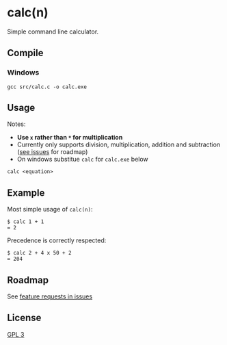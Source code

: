 # calc(n)

Simple command line calculator.

## Compile
### Windows
```
gcc src/calc.c -o calc.exe
```

## Usage
Notes:
* **Use `x` rather than `*` for multiplication**
* Currently only supports division, multiplication, addition and subtraction ([see issues](https://github.com/thomseddon/calc/issues) for roadmap)
* On windows substitue `calc` for `calc.exe` below

```
calc <equation>
```

## Example
Most simple usage of `calc(n)`:
```
$ calc 1 + 1
= 2
```

Precedence is correctly respected:
```
$ calc 2 + 4 x 50 + 2
= 204
```

## Roadmap
See [feature requests in issues](https://github.com/thomseddon/calc/issues)

## License
[GPL 3](https://github.com/thomseddon/calc/blob/master/LICENSE)